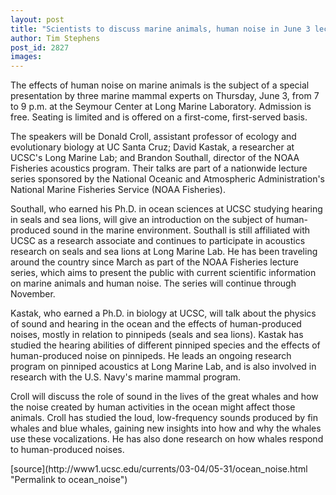 ```yaml
---
layout: post
title: "Scientists to discuss marine animals, human noise in June 3 lecture"
author: Tim Stephens
post_id: 2827
images:
---
```


<p>
  The effects of human noise on marine animals is the subject of a special presentation by three marine mammal experts on Thursday, June 3, from 7 to 9 p.m. at the Seymour Center at Long Marine Laboratory. Admission is free. Seating is limited and is offered on a first-come, first-served basis.<br>
</p>
<p>
  The speakers will be Donald Croll, assistant professor of ecology and evolutionary biology at UC Santa Cruz; David Kastak, a researcher at UCSC's Long Marine Lab; and Brandon Southall, director of the NOAA Fisheries acoustics program. Their talks are part of a nationwide lecture series sponsored by the National Oceanic and Atmospheric Administration's National Marine Fisheries Service (NOAA Fisheries).<br>
</p>
<p>
  Southall, who earned his Ph.D. in ocean sciences at UCSC studying hearing in seals and sea lions, will give an introduction on the subject of human-produced sound in the marine environment. Southall is still affiliated with UCSC as a research associate and continues to participate in acoustics research on seals and sea lions at Long Marine Lab. He has been traveling around the country since March as part of the NOAA Fisheries lecture series, which aims to present the public with current scientific information on marine animals and human noise. The series will continue through November.<br>
</p>
<p>
  Kastak, who earned a Ph.D. in biology at UCSC, will talk about the physics of sound and hearing in the ocean and the effects of human-produced noises, mostly in relation to pinnipeds (seals and sea lions). Kastak has studied the hearing abilities of different pinniped species and the effects of human-produced noise on pinnipeds. He leads an ongoing research program on pinniped acoustics at Long Marine Lab, and is also involved in research with the U.S. Navy's marine mammal program.<br>
</p>
<p>
  Croll will discuss the role of sound in the lives of the great whales and how the noise created by human activities in the ocean might affect those animals. Croll has studied the loud, low-frequency sounds produced by fin whales and blue whales, gaining new insights into how and why the whales use these vocalizations. He has also done research on how whales respond to human-produced noises.<br>
</p>
[source](http://www1.ucsc.edu/currents/03-04/05-31/ocean_noise.html "Permalink to ocean_noise")
